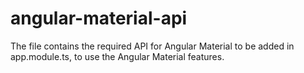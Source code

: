 # angular-material-api
The file contains the required API for Angular Material to be added in app.module.ts, to use the Angular Material features.
